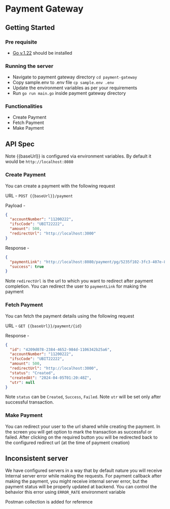 # Payment Gateway

## Getting Started

### Pre requisite

- [Go v.1.22](https://go.dev/dl/) should be installed

### Running the server

- Navigate to payment gateway directory `cd payment-gateway`
- Copy sample.env to .env file `cp sample.env .env`
- Update the environment variables as per your requirements
- Run `go run main.go` inside payment gateway directory

### Functionalities

- Create Payment
- Fetch Payment
- Make Payment

## API Spec

Note {{baseUrl}} is configured via environment variables. By default it would be `http://localhost:8080`

### Create Payment

You can create a payment with the following request

URL - `POST {{baseUrl}}/payment`

Payload -

```json
{
  "accountNumber": "11200222",
  "ifscCode": "UBIT22222",
  "amount": 500,
  "redirectUrl": "http://localhost:3000"
}
```

Response -

```json
{
  "paymentLink": "http://localhost:8080/payment/pg/5235f102-3fc3-407e-8f8d-76f659d48325",
  "success": true
}
```

Note `redirectUrl` is the url to which you want to redirect after payment completion.
You can redirect the user to `paymentLink` for making the payment

### Fetch Payment

You can fetch the payment details using the following request

URL - `GET {{baseUrl}}/payment/{id}`

Response -

```json
{
  "id": "4209d078-2384-4652-984d-1106342b25a6",
  "accountNumber": "11200222",
  "ifscCode": "UBIT22222",
  "amount": 500,
  "redirectUrl": "http://localhost:3000",
  "status": "Created",
  "createdAt": "2024-04-05T01:20:48Z",
  "utr": null
}
```

Note `status` can be `Created`, `Success`, `Failed`.
Note `utr` will be set only after successful transaction.

### Make Payment

You can redirect your user to the url shared while creating the payment. In the screen you will get option to mark the transaction as successful or failed.
After clicking on the required button you will be redirected back to the configured redirect url (at the time of payment creation)

## Inconsistent server

We have configured servers in a way that by default nature you will receive Internal server error while making the requests. For payment callback after making the payment, you might receive internal server error, but the payment status will be properly updated at backend. You can control the behavior this error using `ERROR_RATE` environment variable

Postman collection is added for reference
